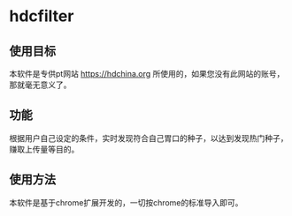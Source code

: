 # hdcfilter

## 使用目标
本软件是专供pt网站 https://hdchina.org 所使用的，如果您没有此网站的账号，那就毫无意义了。

## 功能
根据用户自己设定的条件，实时发现符合自己胃口的种子，以达到发现热门种子，赚取上传量等目的。

## 使用方法
本软件是基于chrome扩展开发的，一切按chrome的标准导入即可。

